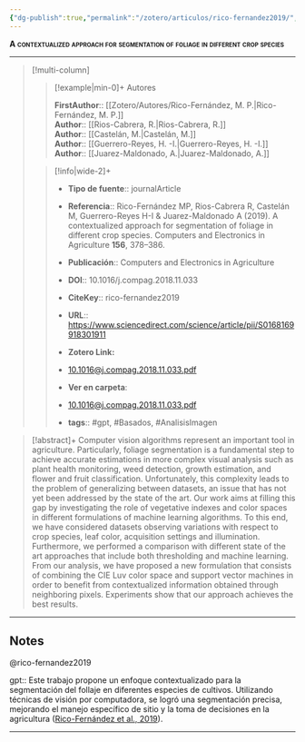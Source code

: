 ```yaml
---
{"dg-publish":true,"permalink":"/zotero/articulos/rico-fernandez2019/","title":"A contextualized approach for segmentation of foliage in different crop species","tags":["#zotero"]}
---
```



<span style="font-variant:small-caps; font-weight: bold;">A contextualized approach for segmentation of foliage in different crop species</span>

---


> [!multi-column]
>
>> [!example|min-0]+ Autores
>> 
>> **FirstAuthor**:: [[Zotero/Autores/Rico-Fernández, M. P.\|Rico-Fernández, M. P.]]  
>> **Author**:: [[Rios-Cabrera, R.\|Rios-Cabrera, R.]]  
>> **Author**:: [[Castelán, M.\|Castelán, M.]]  
>> **Author**:: [[Guerrero-Reyes, H. -I.\|Guerrero-Reyes, H. -I.]]  
>> **Author**:: [[Juarez-Maldonado, A.\|Juarez-Maldonado, A.]]  
 >
>
>> [!info|wide-2]+
>>
>> - **Tipo de fuente**:: journalArticle
>> - **Referencia**:: Rico-Fernández MP, Rios-Cabrera R, Castelán M, Guerrero-Reyes H-I & Juarez-Maldonado A (2019). A contextualized approach for segmentation of foliage in different crop species. Computers and Electronics in Agriculture **156**, 378–386.
>> - **Publicación**:: Computers and Electronics in Agriculture
>> - **DOI**:: 10.1016/j.compag.2018.11.033
>> - **CiteKey**:: rico-fernandez2019
>> - **URL**:: https://www.sciencedirect.com/science/article/pii/S0168169918301911
>> - **Zotero Link:** 
>> - [10.1016@j.compag.2018.11.033.pdf](zotero://select/library/items/KQF427IM)
>>
>> - **Ver en carpeta**: 
>> - [10.1016@j.compag.2018.11.033.pdf](file://J:\OneDrive\Articulos\10.1016@j.compag.2018.11.033.pdf)
>> - **tags**:: #gpt, #Basados, #AnalisisImagen



> [!abstract]+ 
>Computer vision algorithms represent an important tool in agriculture. Particularly, foliage segmentation is a fundamental step to achieve accurate estimations in more complex visual analysis such as plant health monitoring, weed detection, growth estimation, and flower and fruit classification. Unfortunately, this complexity leads to the problem of generalizing between datasets, an issue that has not yet been addressed by the state of the art. Our work aims at filling this gap by investigating the role of vegetative indexes and color spaces in different formulations of machine learning algorithms. To this end, we have considered datasets observing variations with respect to crop species, leaf color, acquisition settings and illumination. Furthermore, we performed a comparison with different state of the art approaches that include both thresholding and machine learning. From our analysis, we have proposed a new formulation that consists of combining the CIE Luv color space and support vector machines in order to benefit from contextualized information obtained through neighboring pixels. Experiments show that our approach achieves the best results.


--- 

## Notes

@rico-fernandez2019

gpt:: Este trabajo propone un enfoque contextualizado para la segmentación del follaje en diferentes especies de cultivos. Utilizando técnicas de visión por computadora, se logró una segmentación precisa, mejorando el manejo específico de sitio y la toma de decisiones en la agricultura ([Rico-Fernández et al., 2019](zotero://select/library/items/IZXAU23X)).






---







